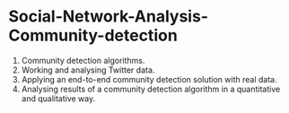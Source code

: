 # Social-Network-Analysis-Community-detection
1. Community detection algorithms.
2. Working and analysing Twitter data.
3. Applying an end-to-end community detection solution with real data.
4. Analysing results of a community detection algorithm in a quantitative and qualitative way.
